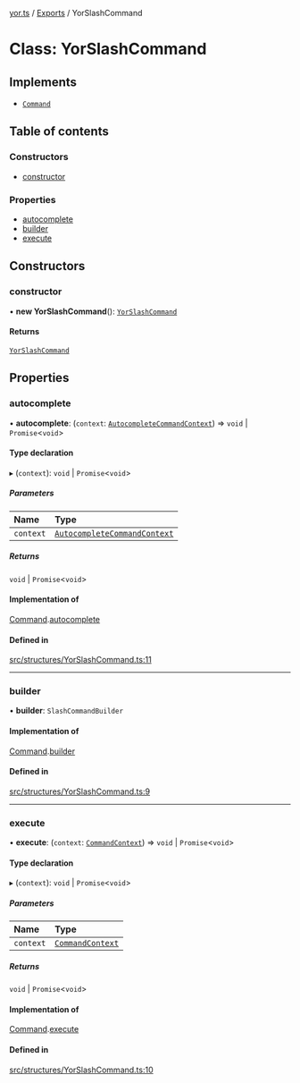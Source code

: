 [yor.ts](../README.md) / [Exports](../modules.md) / YorSlashCommand

# Class: YorSlashCommand

## Implements

- [`Command`](../interfaces/Command.md)

## Table of contents

### Constructors

- [constructor](YorSlashCommand.md#constructor)

### Properties

- [autocomplete](YorSlashCommand.md#autocomplete)
- [builder](YorSlashCommand.md#builder)
- [execute](YorSlashCommand.md#execute)

## Constructors

### constructor

• **new YorSlashCommand**(): [`YorSlashCommand`](YorSlashCommand.md)

#### Returns

[`YorSlashCommand`](YorSlashCommand.md)

## Properties

### autocomplete

• **autocomplete**: (`context`: [`AutocompleteCommandContext`](AutocompleteCommandContext.md)) => `void` \| `Promise`\<`void`\>

#### Type declaration

▸ (`context`): `void` \| `Promise`\<`void`\>

##### Parameters

| Name | Type |
| :------ | :------ |
| `context` | [`AutocompleteCommandContext`](AutocompleteCommandContext.md) |

##### Returns

`void` \| `Promise`\<`void`\>

#### Implementation of

[Command](../interfaces/Command.md).[autocomplete](../interfaces/Command.md#autocomplete)

#### Defined in

[src/structures/YorSlashCommand.ts:11](https://github.com/OreOreki/yor.ts/blob/dd9125a/src/structures/YorSlashCommand.ts#L11)

___

### builder

• **builder**: `SlashCommandBuilder`

#### Implementation of

[Command](../interfaces/Command.md).[builder](../interfaces/Command.md#builder)

#### Defined in

[src/structures/YorSlashCommand.ts:9](https://github.com/OreOreki/yor.ts/blob/dd9125a/src/structures/YorSlashCommand.ts#L9)

___

### execute

• **execute**: (`context`: [`CommandContext`](CommandContext.md)) => `void` \| `Promise`\<`void`\>

#### Type declaration

▸ (`context`): `void` \| `Promise`\<`void`\>

##### Parameters

| Name | Type |
| :------ | :------ |
| `context` | [`CommandContext`](CommandContext.md) |

##### Returns

`void` \| `Promise`\<`void`\>

#### Implementation of

[Command](../interfaces/Command.md).[execute](../interfaces/Command.md#execute)

#### Defined in

[src/structures/YorSlashCommand.ts:10](https://github.com/OreOreki/yor.ts/blob/dd9125a/src/structures/YorSlashCommand.ts#L10)
